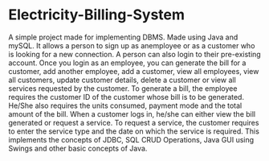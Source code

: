 # Electricity-Billing-System
A simple project made for implementing DBMS. Made using Java and mySQL. It allows a person to sign up as anemployee or as a customer who is looking for a new connection. A person can also login to their pre-existing account. Once you login as an employee, you can generate the bill for a customer, add another employee, add a customer, view all employees, view all customers, update customer details, delete a customer or view all services requested by the customer. To generate a bill, the employee requires the customer ID of the customer whose bill is to be generated. He/She also requires the units consumed, payment mode and the total amount of the bill. When a customer logs in, he/she can either view the bill generated or request a service. To request a service, the customer requires to enter the service type and the date on which the service is required. This implements the concepts of JDBC, SQL CRUD Operations, Java GUI using Swings and other basic concepts of Java.
